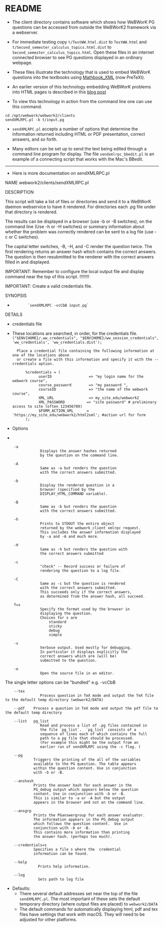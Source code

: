 # README

* The client directory contains software which shows how WeBWorK  PG questions can be accessed from outside the WeBWorK2 framework via a webserver. 

* For immediate testing copy `t/TestWW.html.dist` to `TestWW.html` and `t/Second_semester_calculus_topics.html.dist` to `Second_semester_calculus_topics.html`. 
 Open these files in an internet connected browser to see PG questions displayed in an ordinary webpage.
* These files illustrate the technology that is used to embed WeBWorK questions into the 
textbooks using [Mathbook\_XML](https://mathbook.pugetsound.edu/) (now PreTeXt).
* An earlier version of this technology embedding WeBWorK problems into HTML pages is described in this 
[blog post](http://michaelgage.blogspot.com/2015/06/whether-writing-full-text-book-or-just.html)
* To view this technology in action  from the command line one can use this command.
 
```
cd /opt/webwork/webwork2/clients
sendXMLRPC.pl -b t/input.pg
```
* `sendXMLRPC.pl` accepts a number of options that determine the information 
returned including HTML or PDF presentation, correct answers, and so forth.

* Many editors can be set up to send the text being edited through a command 
line program for display.  The file `sendxmlrpc_bbedit.pl` is 
an example of a connecting script that works with the Mac's BBedit.

-------------------------

* Here is more documentation on sendXMLRPC.pl

NAME
    webwork2/clients/sendXMLRPC.pl

DESCRIPTION
    
This script will take a list of files or directories and send it to a
WeBWorK daemon webservice to have it rendered. For directories each .pg file under that directory is rendered.

The results can be displayed in a browser (use -b or -B switches), on the command line (Use -h or -H switches) or summary information about
whether the problem was correctly rendered can be sent to a log file
(use -c or C switches).

The capital letter switches, -B, -H, and -C render the question twice. The first rendering returns an answer hash which contains the correct answers. The question is then resubmitted to the renderer with the correct answers filled in and displayed.

IMPORTANT: Remember to configure the local output file and display
    command near the top of this script. !!!!!!!!

IMPORTANT: Create a valid credentials file.

SYNOPSIS
*            `sendXMLRPC -vcCbB input.pg`

DETAILS

* credentials file
  
* These locations are searched, in order,  for the credentials file.
        `("$ENV{HOME}/.ww_credentials", "$ENV{HOME}/ww_session_credentials", 'ww_credentials', 'ww_credentials.dist');`

        Place a credential file containing the following information at one of the locations above 
        or create a file with this information and specify it with the --credentials option.
    
            %credentials = (
                  userID                 => "my login name for the webwork course",
                  course_password        => "my password ",
                  courseID               => "the name of the webwork course",
                  XML_URL                => my_site_edu/webwork2
                  XML_PASSWORD          => "site password" # preliminary access to site (often 123456789)
                  $FORM_ACTION_URL      =  'https://my_site_edu/webwork2/html2xml'; #action url for form
            );

* Options
* 
``` 
    -a
                Displays the answer hashes returned
                by the question on the command line.

    -A
                Same as -a but renders the question
                with the correct answers submitted.

    -b
                Display the rendered question in a
                browser (specified by the 
                DISPLAY_HTML_COMMAND variable).

    -B
                Same as -b but renders the question 
                with the correct answers submitted.

    -h
                Prints to STDOUT the entire object 
                returned by the webwork_client xmlrpc request.
                This includes the answer information displayed
                by -a and -A and much more.

    -H
                Same as -h but renders the question with
                the correct answers submitted

    -c
                "check" -- Record success or failure of 
                rendering the question to a log file.

    -C
                Same as -c but the question is rendered
                with the correct answers submitted. 
                This succeeds only if the correct answers,
                as determined from the answer hash, all succeed.

    f=s
                Specify the format used by the browser in
                displaying the question. 
                Choices for s are
                 	standard
                 	sticky
                 	debug 
                 	simple

    -v
                Verbose output. Used mostly for debugging. 
                In particular it displays explicitly the 
                correct answers which are (will be)  
                submitted to the question.

    -e
				Open the source file in an editor. 
```
The single letter options can be "bundled" e.g.  -vcCbB

```
    --tex    
				Process question in TeX mode and output the TeX file to the default temp directory (webwork2/DATA)
				
	--pdf    Process a question in TeX mode and output the pdf file to the default temp directory
            
    --list   pg_list
				Read and process a list of .pg files contained in
				the file `pg_list`.  `pg_list` consists of a 
				sequence of lines each of which contains the full
				path to a pg file that should be processed. 
				(For example this might be the output from an
				earlier run of sendXMLRPC using the -c flag. )

    --pg
             Triggers the printing of the all of the variables
             available to the PG question. The table appears
             within the question content. Use in conjunction
             with -b or -B.

    --anshash
             Prints the answer hash for each answer in the
             PG_debug output which appears below the question
             content. Use in conjunction with -b or -B. 
             This is similar to -a or -A but the output
             appears in the browser and not on the command line.

    --ansgrp
             Prints the PGanswergroup for each answer evaluator.
             The information appears in the PG_debug output
             which follows the question content.  Use in 
             conjunction with -b or -B.
             This contains more information than printing
             the answer hash. (perhaps too much).

    --credentials=s
             Specifies a file s where the  credential
             information can be found.

	--help
		       Prints help information. 
	   
	--log 
		       Sets path to log file
```
* Defaults:
	* There several default addresses set near the top of the file `sendXMLRPC.pl`.  The most important of these sets the default temporary directory (where output files are placed) to `webwork2/DATA`
	* The default commands for automatically displaying html, pdf and tex files have settings that work with macOS.  They will need to be adjusted for other platforms. 
